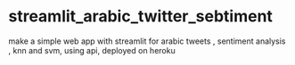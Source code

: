 # streamlit_arabic_twitter_sebtiment
make a simple web app with streamlit for arabic tweets , sentiment analysis , knn and svm, using api, deployed on heroku
